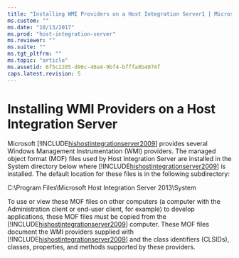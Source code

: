```yaml
---
title: "Installing WMI Providers on a Host Integration Server1 | Microsoft Docs"
ms.custom: ""
ms.date: "10/13/2017"
ms.prod: "host-integration-server"
ms.reviewer: ""
ms.suite: ""
ms.tgt_pltfrm: ""
ms.topic: "article"
ms.assetid: 6f5c2285-d96c-40a4-9bf4-bfffa8b4074f
caps.latest.revision: 5
---
```

# Installing WMI Providers on a Host Integration Server
Microsoft [!INCLUDE[hishostintegrationserver2009](../core/includes/hishostintegrationserver2009-md.md)] provides several Windows Management Instrumentation (WMI) providers. The managed object format (MOF) files used by Host Integration Server are installed in the System directory below where [!INCLUDE[hishostintegrationserver2009](../core/includes/hishostintegrationserver2009-md.md)] is installed. The default location for these files is in the following subdirectory:  
  
 C:\Program Files\Microsoft Host Integration Server 2013\System  
  
 To use or view these MOF files on other computers (a computer with the Administration client or end-user client, for example) to develop applications, these MOF files must be copied from the [!INCLUDE[hishostintegrationserver2009](../core/includes/hishostintegrationserver2009-md.md)] computer. These MOF files document the WMI providers supplied with [!INCLUDE[hishostintegrationserver2009](../core/includes/hishostintegrationserver2009-md.md)] and the class identifiers (CLSIDs), classes, properties, and methods supported by these providers.